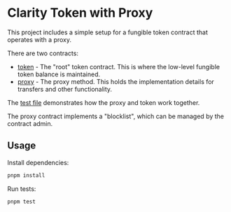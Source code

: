 # Clarity Token with Proxy

This project includes a simple setup for a fungible token contract that operates with a proxy.

There are two contracts:

- [token](./contracts/token.clar) - The "root" token contract. This is where the low-level fungible token balance is maintained.
- [proxy](./contracts/proxy-v1.clar) - The proxy method. This holds the implementation details for transfers and other functionality.

The [test file](./tests/proxy.test.ts) demonstrates how the proxy and token work together.

The proxy contract implements a "blocklist", which can be managed by the contract admin.

## Usage

Install dependencies:

```bash
pnpm install
```

Run tests:

```bash
pnpm test
```
